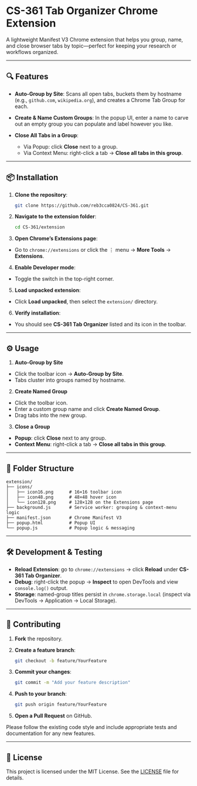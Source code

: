 # CS-361 Tab Organizer Chrome Extension

A lightweight Manifest V3 Chrome extension that helps you group, name, and close browser tabs by topic—perfect for keeping your research or workflows organized.

---

## 🔍 Features

* **Auto-Group by Site**: Scans all open tabs, buckets them by hostname (e.g., `github.com`, `wikipedia.org`), and creates a Chrome Tab Group for each.
* **Create & Name Custom Groups**: In the popup UI, enter a name to carve out an empty group you can populate and label however you like.
* **Close All Tabs in a Group**:

  * Via Popup: click **Close** next to a group.
  * Via Context Menu: right-click a tab → **Close all tabs in this group**.

---

## 📦 Installation

1. **Clone the repository**:

   ```bash
   git clone https://github.com/reb3cca0824/CS-361.git
   ```
2. **Navigate to the extension folder**:

   ```bash
   cd CS-361/extension
   ```
3. **Open Chrome’s Extensions page**:

  * Go to `chrome://extensions` or click the ⋮ menu → **More Tools** → **Extensions**.
4. **Enable Developer mode**:

  * Toggle the switch in the top-right corner.
5. **Load unpacked extension**:

  * Click **Load unpacked**, then select the `extension/` directory.
6. **Verify installation**:

  * You should see **CS-361 Tab Organizer** listed and its icon in the toolbar.

---

## ⚙️ Usage

1. **Auto-Group by Site**

  * Click the toolbar icon → **Auto-Group by Site**.
  * Tabs cluster into groups named by hostname.

2. **Create Named Group**

  * Click the toolbar icon.
  * Enter a custom group name and click **Create Named Group**.
  * Drag tabs into the new group.

3. **Close a Group**

  * **Popup**: click **Close** next to any group.
  * **Context Menu**: right-click a tab → **Close all tabs in this group**.

---

## 📁 Folder Structure

```
extension/
├── icons/
│   ├── icon16.png      # 16×16 toolbar icon
│   ├── icon48.png      # 48×48 hover icon
│   └── icon128.png     # 128×128 on the Extensions page
├── background.js       # Service worker: grouping & context-menu logic
├── manifest.json       # Chrome Manifest V3
├── popup.html          # Popup UI
└── popup.js            # Popup logic & messaging
```

---

## 🛠 Development & Testing

* **Reload Extension**: go to `chrome://extensions` → click **Reload** under **CS-361 Tab Organizer**.
* **Debug**: right-click the popup → **Inspect** to open DevTools and view `console.log()` output.
* **Storage**: named-group titles persist in `chrome.storage.local` (inspect via DevTools → Application → Local Storage).

---

## 🤝 Contributing

1. **Fork** the repository.
2. **Create a feature branch**:

   ```bash
   git checkout -b feature/YourFeature
   ```
3. **Commit your changes**:

   ```bash
   git commit -m "Add your feature description"
   ```
4. **Push to your branch**:

   ```bash
   git push origin feature/YourFeature
   ```
5. **Open a Pull Request** on GitHub.

Please follow the existing code style and include appropriate tests and documentation for any new features.

---

## 📜 License

This project is licensed under the MIT License. See the [LICENSE](LICENSE) file for details.
